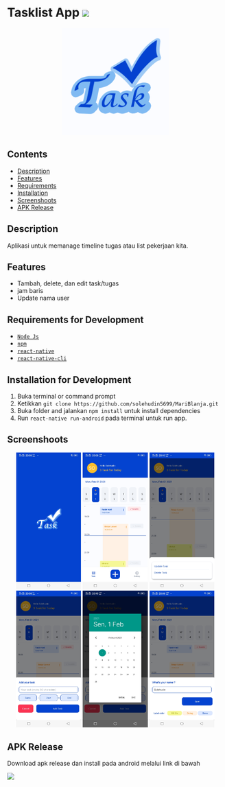 # Tasklist App <img src="https://img.shields.io/badge/Build%20with-React%20Native-61dbfb?style=popout&logo=react">

<div align="center">
    <img width="250" src="./logoapp.png">
</div>

## Contents

- [Description](#description)
- [Features](#features)
- [Requirements](#requirements-for-development)
- [Installation](#installation-for-development)
- [Screenshoots](#screenshoots)
- [APK Release](#apk-release)

## Description

Aplikasi untuk memanage timeline tugas atau list pekerjaan kita.

## Features

- Tambah, delete, dan edit task/tugas
- jam baris
- Update nama user

## Requirements for Development

- [`Node Js`](https://nodejs.org/en/)
- [`npm`](https://www.npmjs.com/get-npm)
- [`react-native`](https://facebook.github.io/react-native/docs/getting-started)
- [`react-native-cli`](https://facebook.github.io/react-native/docs/getting-started)

## Installation for Development

1. Buka terminal or command prompt
2. Ketikkan `git clone https://github.com/solehudin5699/MariBlanja.git`
3. Buka folder and jalankan `npm install` untuk install dependencies
4. Run `react-native run-android` pada terminal untuk run app.

## Screenshoots

<div align="center">
    <img width="30%" src="./screenshoot/sc1.jpg">
    <img width="30%" src="./screenshoot/sc2.jpg">
    <img width="30%" src="./screenshoot/sc3.jpg">
</div>
<div align="center">
    <img width="30%" src="./screenshoot/sc4.jpg">
    <img width="30%" src="./screenshoot/sc5.jpg">
    <img width="30%" src="./screenshoot/sc6.jpg">
</div>

## APK Release

Download apk release dan install pada android melalui link di bawah

<a href="http://bit.ly/mariblanja_app">
<img src="https://drive.google.com/file/d/15gGLpi3q4RerdcgUJVura38zUDxZOAZO/view?usp=sharing"/>
</a>

